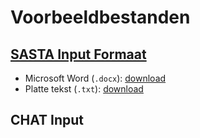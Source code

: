 # Voorbeeldbestanden

## [SASTA Input Formaat](../input-formats/sif.md)
- Microsoft Word (`.docx`): [download](../assets/example-files/sif.docx)
- Platte tekst (`.txt`): [download](../assets/example-files/sif.txt)
## CHAT Input
